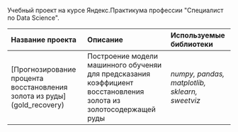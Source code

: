 Учебный проект на курсе Яндекс.Практикума профессии "Специалист по Data Science".

| Название проекта | Описание | Используемые библиотеки | 
| :---------------------- | :---------------------- | :---------------------- |
| [Прогнозирование процента восстановления золота из руды] (gold_recovery) | Построение модели машинного обученяи для предсказания коэффициент восстановления золота из золотосодержащей руды| *numpy, pandas, matplotlib, sklearn, sweetviz* |
